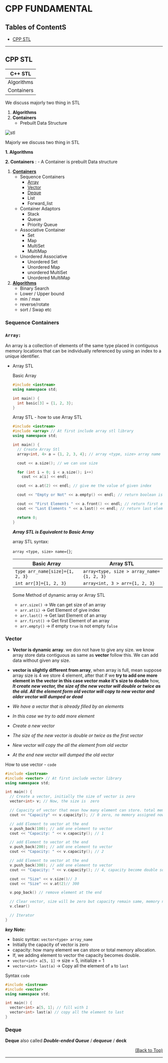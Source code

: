 # CPP FUNDAMENTAL

<div id="top">

## Tables of ContentS

  - [CPP STL](#cpp-stl)



---

## CPP STL

|C++ STL   |
|----------|
|Algorithms|
|Containers|

We discuss majorly two thing in STL
  1. **Algorithms**
  2. **Containers**
     - Prebuilt Data Structure

![stl](./media/stl/stl-1.JPG)


Majorly we discuss two thing in STL

  **1. Algorithms**

  **2. Containers** : - A Container is prebuilt Data structure

1. **[Containers](https://en.cppreference.com/w/cpp/container)**
     - Sequence Containers
       - [Array](#array)
       - [Vector](#vector)
       - [Deque](#deque)
       - List
       - Forward_list
     - Container Adaptors
       - Stack
       - Queue
       - Priority Queue
     - Associative Container
       - Set
       - Map
       - MultiSet
       - MultiMap
     - Unordered Associative
       - Unordered Set
       - Unordered Map
       - unordered MultiSet
       - Unordered MultiMap
2. **[Algorithms](https://en.cppreference.com/w/cpp/algorithm)**
   -  Binary Search
   -  Lower / Upper bound
   -  min / max
   -  reverse/rotate
   -  sort / Swap etc

### **Sequence Containers** 

### **`Array:`**

An array is a collection of elements of the same type placed in contiguous memory locations that can be individually referenced by using an index to a unique identifier.

- Array STL
  
    Basic Array
  ```cpp
  #include <iostream>
  using namespace std;

  int main() {
    int basic[3] = {1, 2, 3};
  }
  ```

  Array STL - how to use Array STL
  ```cpp
  #include <iostream>
  #include <array> // At first include array stl library
  using namespace std;

  int main() {
    // Create Array Stl
    array<int, 4> a = {1, 2, 3, 4}; // array <type, size> array name and initialize value

    cout << a.size(); // we can use size 

    for (int i = 0; i < a.size(); i++) 
      cout << a[i] << endl;

    cout << a.at(2) << endl; // give me the value of given index

    cout << "Empty or Not" << a.empty() << endl; // return boolean is array is empty return true, if not empty return false

    cout << "First Elements " << a.front() << endl; // return first element of an array
    cout << "Last Elements " << a.last() << endl; // return last element of an array

    return 0;
  }
  ```
  ***Array STL is Equivalent to Basic Array***

  array STL syntax: 

  `array <type, size> name={}`;

  |Basic Array        |Array STL|
  |-------------------|---------|
  |`type arr_name[size]={1, 2, 3}`| `array<type, size > array_name={1, 2, 3}`|
  |`int arr[3]={1, 2, 3}`| `array<int, 3 > arr={1, 2, 3}`|
  
  Some Method of dynamic array or Array STL
    - `arr.size()` → We can get size of an array
    - `arr.at(i)`  → Get Element of give index
    - `arr.last()` → Get last Element of an array
    - `arr.first()` → Get first Element of an array
    - `arr.empty()` → if empty `true` is not empty `false`

### **Vector**
  - **Vector is dynamic array**. we don not have to give any size. we know array store data contiguous as same as **vector** follow this. We can add data without given any size.
  - **vector is slightly different from array**, when array is full, mean suppose array size is 4 we store 4 element, after that if we  **try to add one more element in the vector in this case vector make it's size to double** how, ***It create new vector, the size of the new vector will double or twice as the old. All the element form old vector  will copy to new vector and older vector will dumped or dead***
  
  - *We have a vector that is already filled by an elements*
  - *In this case we try to add more element*
  - *Create a new vector*
  - *The size of the new vector is double or twice as the first vector*
  - *New vector will copy the all the element from old vector*
  - *At the end new vector will dumped the old vector*

How to use vector - `code`

```cpp
#include <iostream>
#include <vector> // At first include vector library
using namespace std;

int main() {
  // Create a vector, initially the size of vector is zero
  vector<int> v; // Now, the size is  zero

  // Capacity of vector that mean how many element can store. total memory allocate
  cout << "Capacity" << v.capacity(); // 0 zero, no memory assigned now

  // add Element to vector at the end
  v.push_back(100); // add one element to vector
  cout << "Capacity: " << v.capacity(); // 1

  // add Element to vector at the end
  v.push_back(200); // add one element to vector
  cout << "Capacity: " << v.capacity(); // 2

  // add Element to vector at the end
  v.push_back(300); // add one element to vector
  cout << "Capacity: " << v.capacity(); // 4, capacity become double so that print 4, now the capacity is double the before.

  cout << "Size" << v.size()// 3
  cout << "Size" << v.at(2)// 300

  v.pop_back() // remove element at the end

  // Clear vector, size will be zero but capacity remain same, memory not cleared.
  v.clear()

  // Iterator
}

```
***key Note:***
- basic syntax: `vector<type> array_name`
- Initially the capacity of vector is zero
- capacity: how many element we can store or total memory allocation.
- If, we adding element to vector the capacity becomes double.
- `vector<int> a[5, 1]` → size = 5, initialize = 1
- `vector<int> last(a)` → Copy all the element of `a` to `last`

Syntax `code`
```cpp
#include <iostream>
#include <vector>
using namespace std;

int main() {
  vector<int> a[5, 1]; // fill with 1
  vector<int> last(a) // copy all the element to last
}

```

### **Deque** 

**Deque** also called ***Double-ended Queue*** / ***dequeue*** / **deck**



<P align="right"><a href="#top">(Back to Top)</a></P>

---



